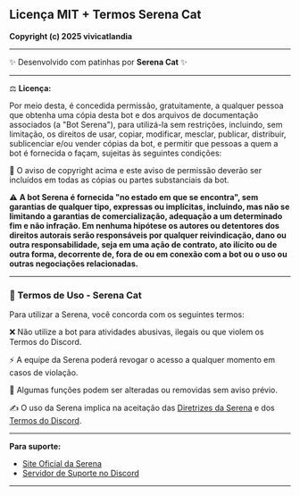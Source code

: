 ## Licença MIT + Termos Serena Cat

**Copyright (c) 2025 vivicatlandia**

---

✨ Desenvolvido com patinhas por **Serena Cat** ✨

---

⚖️ **Licença:**

Por meio desta, é concedida permissão, gratuitamente, a qualquer pessoa que obtenha uma cópia desta bot e dos arquivos de documentação associados (a "Bot Serena"), para utilizá-la sem restrições, incluindo, sem limitação, os direitos de usar, copiar, modificar, mesclar, publicar, distribuir, sublicenciar e/ou vender cópias da bot, e permitir que pessoas a quem a bot é fornecida o façam, sujeitas às seguintes condições:

📝 O aviso de copyright acima e este aviso de permissão deverão ser incluídos em todas as cópias ou partes substanciais da bot.

⚠️ **A bot Serena é fornecida "no estado em que se encontra", sem garantias de qualquer tipo, expressas ou implícitas, incluindo, mas não se limitando a garantias de comercialização, adequação a um determinado fim e não infração. Em nenhuma hipótese os autores ou detentores dos direitos autorais serão responsáveis por qualquer reivindicação, dano ou outra responsabilidade, seja em uma ação de contrato, ato ilícito ou de outra forma, decorrente de, fora de ou em conexão com a bot ou o uso ou outras negociações relacionadas.**

---

### 📝 Termos de Uso - Serena Cat

Para utilizar a Serena, você concorda com os seguintes termos:

❌ Não utilize a bot para atividades abusivas, ilegais ou que violem os Termos do Discord.

⚡ A equipe da Serena poderá revogar o acesso a qualquer momento em casos de violação.

📝 Algumas funções podem ser alteradas ou removidas sem aviso prévio.

✍️ O uso da Serena implica na aceitação das [Diretrizes da Serena](https://serena.code.blog/diretrizes-serena) e dos [Termos do Discord](https://discord.com/terms).

---

**Para suporte:**
- [Site Oficial da Serena](https://serena.code.blog)
- [Servidor de Suporte no Discord](https://discord.gg/XYT5KVN8jg)

---

